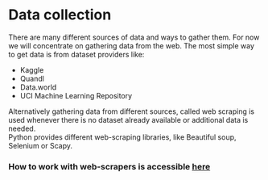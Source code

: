 # Data collection

There are many different sources of data and ways to gather them.
For now we will concentrate on gathering data from the web. The most simple way to get data is from dataset providers like:

* Kaggle
* Quandl
* Data.world
* UCI Machine Learning Repository

Alternatively gathering data from different sources, called web scraping is used whenever there is no dataset already
available or additional data is needed.\
Python provides different web-scraping libraries, like Beautiful soup, Selenium or Scapy.
### How to work with web-scrapers is accessible [here](../../../Web%20scraping)